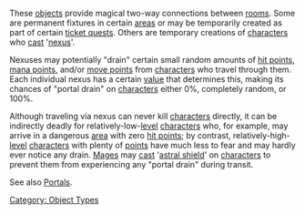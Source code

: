 These [objects](:Category:_Objects.md "wikilink") provide magical
two-way connections between [rooms](:Category:_Rooms.md "wikilink").
Some are permanent fixtures in certain
[areas](:Category:_Areas.md "wikilink") or may be temporarily created as
part of certain [ticket quests](:Category:_Ticket_Quests.md "wikilink").
Others are temporary creations of
[characters](:Category:_Characters.md "wikilink") who
[cast](Cast.md "wikilink") '[nexus](Nexus.md "wikilink")'.

Nexuses may potentially "drain" certain small random amounts of [hit
points](Hit_Points.md "wikilink"), [mana
points](Mana_Points.md "wikilink"), and/or [move
points](Move_Points.md "wikilink") from
[characters](:Category:_Characters.md "wikilink") who travel through
them. Each individual nexus has a certain
[value](:Category:_Object_Values.md "wikilink") that determines this,
making its chances of "portal drain" on
[characters](:Category:_Characters.md "wikilink") either 0%, completely
random, or 100%.

Although traveling via nexus can never kill
[characters](:Category:_Characters.md "wikilink") directly, it can be
indirectly deadly for relatively-low-[level](Level.md "wikilink")
[characters](:Category:_Characters.md "wikilink") who, for example, may
arrive in a dangerous [area](:Category:_Areas.md "wikilink") with zero
[hit points](Hit_Points.md "wikilink"); by contrast,
relatively-high-[level](Level.md "wikilink")
[characters](:Category:_Characters.md "wikilink") with plenty of
[points](:Category:_Points.md "wikilink") have much less to fear and may
hardly ever notice any drain. [Mages](:Category:_Mages.md "wikilink")
may [cast](Cast.md "wikilink") '[astral
shield](Astral_Shield.md "wikilink")' on
[characters](:Category:_Characters.md "wikilink") to prevent them from
experiencing any "portal drain" during transit.

See also [Portals](Portals.md "wikilink").

[Category: Object Types](Category:_Object_Types "wikilink")
